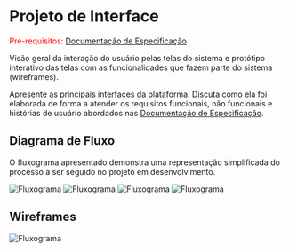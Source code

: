 
# Projeto de Interface

<span style="color:red">Pré-requisitos: <a href="2-Especificação do Projeto.md"> Documentação de Especificação</a></span>

Visão geral da interação do usuário pelas telas do sistema e protótipo interativo das telas com as funcionalidades que fazem parte do sistema (wireframes).

 Apresente as principais interfaces da plataforma. Discuta como ela foi elaborada de forma a atender os requisitos funcionais, não funcionais e histórias de usuário abordados nas <a href="2-Especificação do Projeto.md"> Documentação de Especificação</a>.

## Diagrama de Fluxo

O fluxograma apresentado demonstra uma representação simplificada do processo a ser seguido no projeto em desenvolvimento.

![Fluxograma](img/1.png)
![Fluxograma](img/2.png)
![Fluxograma](img/3.png)
![Fluxograma](img/4.png)

## Wireframes

![Fluxograma](img/Fluxograma.png)
